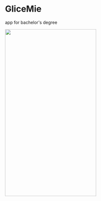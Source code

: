# GliceMie 

app for bachelor's degree

<img src="https://github.com/andreearusr/GliceMie/assets/97918452/e6e73967-ecdf-4237-848c-b9a66e05daee" height="550" width="300"/>
